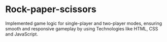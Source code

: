 # Rock-paper-scissors
Implemented game logic for single-player and two-player modes, ensuring smooth and responsive gameplay by using Technologies like HTML, CSS and JavaScript.
